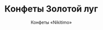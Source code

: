 ---
#site_title: Продукт # Заголовок страницы (вкладка в браузере)
uniclass: product-7 # Это трогать не нужно
many_brands: true

#------ Карточка товара ------
title: Конфеты Золотой луг # Заголовок, который будет везде отображаться
tumbnail: /assets/images/products/tumb-product-7.png # Изображение для карточки товара

#------ Отдельная страница товара - 1 экран ------
title_section: Конфеты Золотой луг # Название продукта на странице
subtitle: Конфеты «Nikitimo» # Подзаголовок
describe: Нежное пралине с дробленым арахисом в глазури. # Описание под заголовком
count_in: 6 шт х 0,5 кг, 3 кг россыпью # Кол-во в гофрокоробе
size_gofro: 390х235х150 мм # Размер гофрокороба

#------ Преимущества - 2 экран ------
# Одна карточка состоит из двух полей - img и text. Оба поля нужно заполнять, чтобы они отобазились на странице
advantages:
    - img: /assets/images/icons/party.svg
      text: Идеально подойдет для детского праздника
    - img: /assets/images/icons/nach.svg
      text: Вкусная начинка
    - img: /assets/images/icons/upack.svg
      text: Практичная упаковка

#------ Продукция бренда - 3 экран ------
# Обязательные параметры: img - картинка которая будет отображаться
# Необязательные: img_slider - если нужна другая картинка в слайдере на первом экране
# exlude_slider - если НЕ нужно показывать в слайдере на первом экране, возможные значения: true - убрать, false - оставить как было (либо можно просто убрать этот параметр)
# subtitle, describe, size_upakovki, count_in, size_gofro - все настройки как на первом экране
brands_products:
    - img: /assets/images/products/product-7/brands/item-4.png
      subtitle: Конфеты «Belccini» # Подзаголовок
      describe: Нежное пралине с дробленым арахисом в глазури. # Описание под заголовком
      count_in: 6 шт х 0,5 кг, 3 кг россыпью # Кол-во в гофрокоробе
      size_gofro: 390х235х150 мм # Размер гофрокороба
    - img: /assets/images/products/product-7/brands/item-3.png
      subtitle: Конфеты «Praline» # Подзаголовок
      describe: Нежное пралине с дробленым арахисом в глазури. # Описание под заголовком
      count_in: 6 шт х 0,5 кг, 3 кг россыпью # Кол-во в гофрокоробе
      size_gofro: 390х235х150 мм # Размер гофрокороба
    - img: /assets/images/products/product-7/brands/item-1.png
      subtitle: Конфеты «Tuffo» # Подзаголовок
      describe: Нежное пралине с дробленым арахисом в глазури. # Описание под заголовком
      count_in: 6 шт х 0,5 кг, 3 кг россыпью # Кол-во в гофрокоробе
      size_gofro: 390х235х150 мм # Размер гофрокороба
    - img: /assets/images/products/product-7/brands/item-5.png
      subtitle: Конфеты «Французский трюфель» # Подзаголовок
      describe: Нежное пралине с дробленым арахисом в глазури. # Описание под заголовком
      count_in: 6 шт х 0,5 кг, 3 кг россыпью # Кол-во в гофрокоробе
      size_gofro: 390х235х150 мм # Размер гофрокороба
---